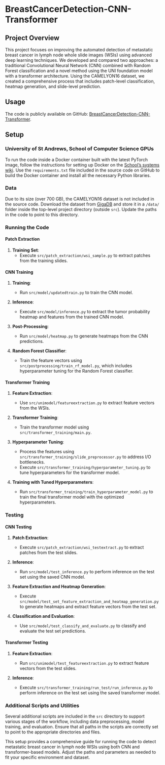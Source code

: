 # BreastCancerDetection-CNN-Transformer
## Project Overview

This project focuses on improving the automated detection of metastatic breast cancer in lymph node whole slide images (WSIs) using advanced deep learning techniques. We developed and compared two approaches: a traditional Convolutional Neural Network (CNN) combined with Random Forest classification and a novel method using the UNI foundation model with a transformer architecture. Using the CAMELYON16 dataset, we created a comprehensive process that includes patch-level classification, heatmap generation, and slide-level prediction.

## Usage

The code is publicly available on GitHub: [BreastCancerDetection-CNN-Transformer](https://github.com/Profjay22/BreastCancerDetection-CNN-Transformer).

## Setup

### University of St Andrews, School of Computer Science GPUs

To run the code inside a Docker container built with the latest PyTorch image, follow the instructions for setting up Docker on the [School’s systems wiki](https://systems.wiki.cs.st-andrews.ac.uk/index.php/Docker). Use the `requirements.txt` file included in the source code on GitHub to build the Docker container and install all the necessary Python libraries.

### Data

Due to its size (over 700 GB), the CAMELYON16 dataset is not included in the source code. Download the dataset from [GigaDB](http://gigadb.org/dataset/100439) and store it in a `/data/` folder inside the top-level project directory (outside `src`). Update the paths in the code to point to this directory.

### Running the Code

#### Patch Extraction
1. **Training Set**:
   - Execute `src/patch_extraction/wsi_sample.py` to extract patches from the training slides.

#### CNN Training
1. **Training**:
   - Run `src/model/updatedtrain.py` to train the CNN model.

2. **Inference**:
   - Execute `src/model/inference.py` to extract the tumor probability heatmap and features from the trained CNN model.

3. **Post-Processing**:
   - Run `src/model/heatmap.py` to generate heatmaps from the CNN predictions.

4. **Random Forest Classifier**:
   - Train the feature vectors using `src/postprocessing/train_rf_model.py`, which includes hyperparameter tuning for the Random Forest classifier.

#### Transformer Training
1. **Feature Extraction**:
   - Use `src/unimodel/featureextraction.py` to extract feature vectors from the WSIs.

2. **Transformer Training**:
   - Train the transformer model using `src/transformer_training/main.py`.

3. **Hyperparameter Tuning**:
   - Process the features using `src/transformer_training/slide_preprocessor.py` to address I/O bottlenecks.
   - Execute `src/transformer_training/hyperparameter_tuning.py` to tune hyperparameters for the transformer model.

4. **Training with Tuned Hyperparameters**:
   - Run `src/transformer_training/train_hyperparameter_model.py` to train the final transformer model with the optimized hyperparameters.

### Testing

#### CNN Testing
1. **Patch Extraction**:
   - Execute `src/patch_extraction/wsi_testextract.py` to extract patches from the test slides.

2. **Inference**:
   - Run `src/model/test_inference.py` to perform inference on the test set using the saved CNN model.

3. **Feature Extraction and Heatmap Generation**:
   - Execute `src/model/test_set_feature_extraction_and_heatmap_generation.py` to generate heatmaps and extract feature vectors from the test set.

4. **Classification and Evaluation**:
   - Use `src/model/test_classify_and_evaluate.py` to classify and evaluate the test set predictions.

#### Transformer Testing
1. **Feature Extraction**:
   - Run `src/unimodel/test_featureextraction.py` to extract feature vectors from the test slides.

2. **Inference**:
   - Execute `src/transformer_training/run_test/run_inference.py` to perform inference on the test set using the saved transformer model.

### Additional Scripts and Utilities

Several additional scripts are included in the `src` directory to support various stages of the workflow, including data preprocessing, model training, and evaluation. Ensure that all paths in the scripts are correctly set to point to the appropriate directories and files.

This setup provides a comprehensive guide for running the code to detect metastatic breast cancer in lymph node WSIs using both CNN and transformer-based models. Adjust the paths and parameters as needed to fit your specific environment and dataset.
